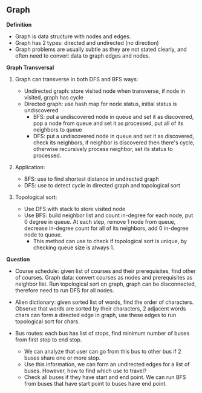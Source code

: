 ## Graph

**Definition**

- Graph is data structure with nodes and edges.
- Graph has 2 types: directed and undirected (no direction)
- Graph problems are usually subtle as they are not stated clearly, and often
need to convert data to graph edges and nodes.

**Graph Transversal**

1. Graph can transverse in both DFS and BFS ways:
    - Undirected graph: store visited node when transverse, if node in visited,
    graph has cycle
    - Directed graph: use hash map for node status, initial status is undiscovered
        - BFS: put a undiscovered node in queue and set it as discovered, pop a
        node from queue and set it as processed, put all of its neighbors to queue
        - DFS: put a undiscovered node in queue and set it as discovered, check
        its neighbors, if neighbor is discovered then there's cycle, otherwise
        recursively process neighbor, set its status to processed.

2. Application:
    - BFS: use to find shortest distance in undirected graph
    - DFS: use to detect cycle in directed graph and topological sort

3. Topological sort:
    - Use DFS with stack to store visited node
    - Use BFS: build neighbor list and count in-degree for each node, put 0 degree
    in queue. At each step, remove 1 node from queue, decrease in-degree count
    for all of its neighbors, add 0 in-degree node to queue.
      - This method can use to check if topological sort is unique, by checking
      queue size is always 1.

**Question**

- Course schedule: given list of courses and their prerequisites, find other of
courses. Graph data: convert courses as nodes and prerequisites as neighbor
list. Run topological sort on graph, graph can be disconnected, therefore need to
run DFS for all nodes.

- Alien dictionary: given sorted list of words, find the order of characters.
Observe that words are sorted by their characters, 2 adjacent words chars can form
a directed edge in graph, use these edges to run topological sort for chars.

- Bus routes: each bus has list of stops, find minimum number of buses from first
stop to end stop.
    - We can analyze that user can go from this bus to other bus if
    2 buses share one or more stop.
    - Use this information, we can form an undirected edges for a list of buses.
    However, how to find which use to travel?
    - Check all buses if they have start and end point. We can run BFS from buses
    that have start point to buses have end point.
